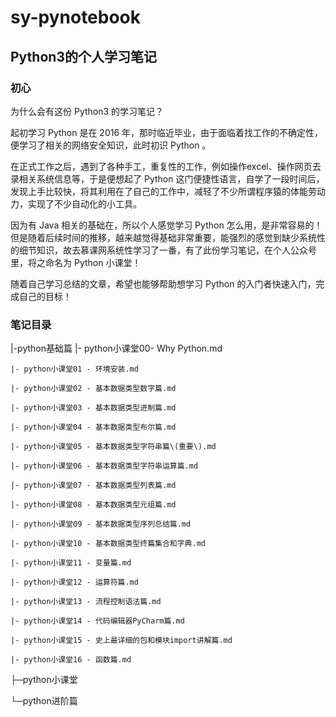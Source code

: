 # sy-pynotebook

## Python3的个人学习笔记

### 初心

为什么会有这份 Python3 的学习笔记？

起初学习 Python 是在 2016 年，那时临近毕业，由于面临着找工作的不确定性，便学习了相关的网络安全知识，此时初识 Python 。

在正式工作之后，遇到了各种手工，重复性的工作，例如操作excel、操作网页去录相关系统信息等，于是便想起了 Python 这门便捷性语言，自学了一段时间后，发现上手比较快，将其利用在了自己的工作中，减轻了不少所谓程序猿的体能劳动力，实现了不少自动化的小工具。

因为有 Java 相关的基础在，所以个人感觉学习 Python 怎么用，是非常容易的！但是随着后续时间的推移，越来越觉得基础非常重要，能强烈的感觉到缺少系统性的细节知识，故去慕课网系统性学习了一番，有了此份学习笔记，在个人公众号里，将之命名为 Python 小课堂！

随着自己学习总结的文章，希望也能够帮助想学习 Python 的入门者快速入门，完成自己的目标！

### 笔记目录

|-python基础篇
	|- python小课堂00- Why Python.md

	|- python小课堂01 - 环境安装.md

	|- python小课堂02 - 基本数据类型数字篇.md

	|- python小课堂03 - 基本数据类型进制篇.md

	|- python小课堂04 - 基本数据类型布尔篇.md

	|- python小课堂05 - 基本数据类型字符串篇\(重要\).md

	|- python小课堂06 - 基本数据类型字符串运算篇.md

	|- python小课堂07 - 基本数据类型列表篇.md

	|- python小课堂08 - 基本数据类型元组篇.md

	|- python小课堂09 - 基本数据类型序列总结篇.md

	|- python小课堂10 - 基本数据类型终篇集合和字典.md

	|- python小课堂11 - 变量篇.md

	|- python小课堂12 - 运算符篇.md

	|- python小课堂13 - 流程控制语法篇.md

	|- python小课堂14 - 代码编辑器PyCharm篇.md

	|- python小课堂15 - 史上最详细的包和模块import讲解篇.md

	|- python小课堂16 - 函数篇.md

├─python小课堂

└─python进阶篇

